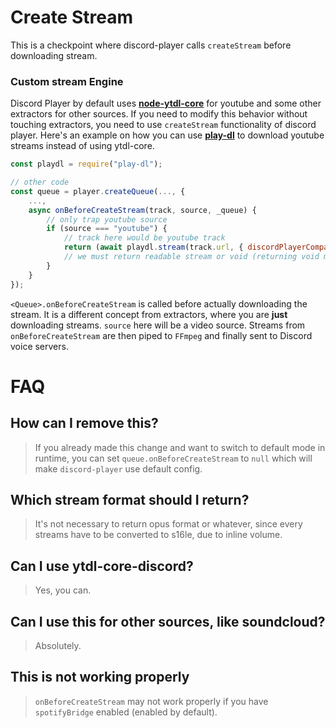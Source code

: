 # Create Stream

This is a checkpoint where discord-player calls `createStream` before downloading stream.

### Custom stream Engine

Discord Player by default uses **[node-ytdl-core](https://github.com/fent/node-ytdl-core)** for youtube and some other extractors for other sources.
If you need to modify this behavior without touching extractors, you need to use `createStream` functionality of discord player.
Here's an example on how you can use **[play-dl](https://npmjs.com/package/play-dl)** to download youtube streams instead of using ytdl-core.

```js
const playdl = require("play-dl");

// other code
const queue = player.createQueue(..., {
    ...,
    async onBeforeCreateStream(track, source, _queue) {
        // only trap youtube source
        if (source === "youtube") {
            // track here would be youtube track
            return (await playdl.stream(track.url, { discordPlayerCompatibility : true })).stream;
            // we must return readable stream or void (returning void means telling discord-player to look for default extractor)
        }
    }
});
```

`<Queue>.onBeforeCreateStream` is called before actually downloading the stream. It is a different concept from extractors, where you are **just** downloading
streams. `source` here will be a video source. Streams from `onBeforeCreateStream` are then piped to `FFmpeg` and finally sent to Discord voice servers.

# FAQ
## How can I remove this?

> If you already made this change and want to switch to default mode in runtime,
> you can set `queue.onBeforeCreateStream` to `null` which will make `discord-player` use default config.

## Which stream format should I return?

> It's not necessary to return opus format or whatever, since every streams have to be converted to s16le, due to inline volume.

## Can I use ytdl-core-discord?

> Yes, you can.

## Can I use this for other sources, like soundcloud?

> Absolutely.

## This is not working properly

> `onBeforeCreateStream` may not work properly if you have `spotifyBridge` enabled (enabled by default).